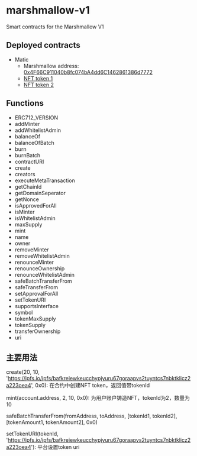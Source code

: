 # marshmallow-v1

Smart contracts for the Marshmallow V1

## Deployed contracts

- Matic
  - Marshmallow address: [0x4F66C911040b8fc074bA4dd6C1462861386d7772](https://explorer-mainnet.maticvigil.com/address/0x4F66C911040b8fc074bA4dd6C1462861386d7772)
  - [NFT token 1](https://opensea.io/assets/matic/0x4F66C911040b8fc074bA4dd6C1462861386d7772/1)
  - [NFT token 2](https://opensea.io/assets/matic/0x4F66C911040b8fc074bA4dd6C1462861386d7772/2)

## Functions

- ERC712_VERSION
- addMinter
- addWhitelistAdmin
- balanceOf
- balanceOfBatch
- burn
- burnBatch
- contractURI
- create
- creators
- executeMetaTransaction
- getChainId
- getDomainSeperator
- getNonce
- isApprovedForAll
- isMinter
- isWhitelistAdmin
- maxSupply
- mint
- name
- owner
- removeMinter
- removeWhitelistAdmin
- renounceMinter
- renounceOwnership
- renounceWhitelistAdmin
- safeBatchTransferFrom
- safeTransferFrom
- setApprovalForAll
- setTokenURI
- supportsInterface
- symbol
- tokenMaxSupply
- tokenSupply
- transferOwnership
- uri

## 主要用法

create(20, 10, 'https://ipfs.io/ipfs/bafkreiewkeucchypjyuru67goraapvs2tuyntcs7nbktklicz2a223oea4', 0x0): 在合约中创建NFT token，返回值带tokenId

mint(account.address, 2, 10, 0x0): 为用户账户铸造NFT，tokenId为2，数量为10

safeBatchTransferFrom(fromAddress, toAddress, [tokenId1, tokenId2], [tokenAmount1, tokenAmount2], 0x0)

setTokenURI(tokenId, 'https://ipfs.io/ipfs/bafkreiewkeucchypjyuru67goraapvs2tuyntcs7nbktklicz2a223oea4'): 平台设置token uri
